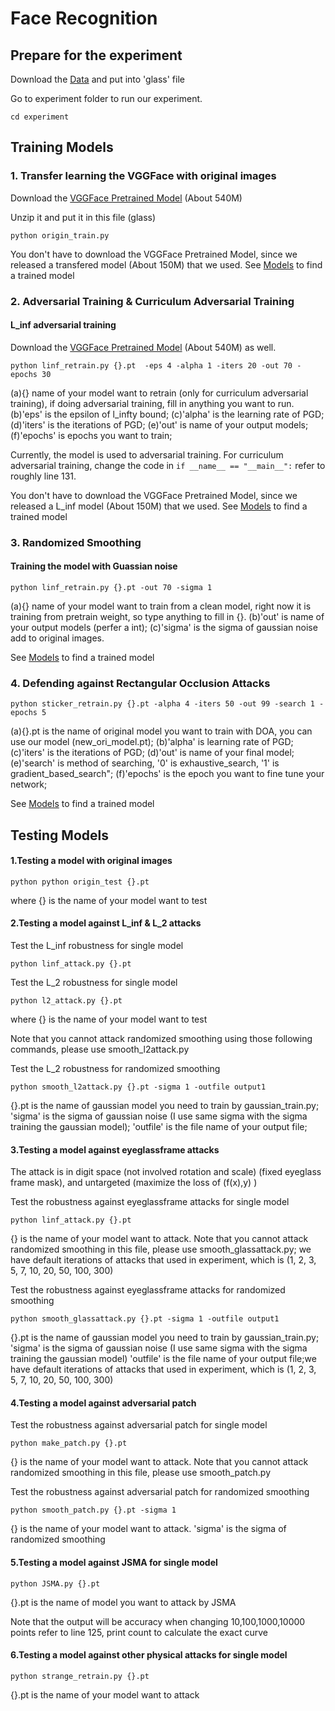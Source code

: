# Face Recognition 

## Prepare for the experiment 

Download the [Data](https://github.com/tongwu2020/phattacks/releases/tag/Face_model) and put into 'glass' file 

Go to experiment folder to run our experiment.
```
cd experiment 
```
## Training Models
### 1. Transfer learning the VGGFace with original images 
Download the [VGGFace Pretrained Model](http://www.robots.ox.ac.uk/~vgg/software/vgg_face/src/vgg_face_torch.tar.gz) (About 540M)

Unzip it and put it in this file (glass) 
```
python origin_train.py
```
You don't have to download the VGGFace Pretrained Model, since we released a transfered model (About 150M) that we used.
See [Models](https://github.com/tongwu2020/phattacks/releases/tag/Face_model)  to find a trained model


### 2. Adversarial Training & Curriculum Adversarial Training

#### L_inf adversarial training 
Download the [VGGFace Pretrained Model](http://www.robots.ox.ac.uk/~vgg/software/vgg_face/src/vgg_face_torch.tar.gz) (About 540M) as well.
```
python linf_retrain.py {}.pt  -eps 4 -alpha 1 -iters 20 -out 70 -epochs 30
```
(a){} name of your model want to retrain (only for curriculum adversarial training), if doing adversarial training, fill in anything you want to run.
(b)'eps' is the epsilon of l_infty bound;
(c)'alpha' is the learning rate of PGD;
(d)'iters' is the iterations of PGD; 
(e)'out' is name of your output models; 
(f)'epochs' is epochs you want to train; 

Currently, the model is used to adversarial training. For curriculum adversarial training, 
change the code in ```if __name__ == "__main__":``` refer to roughly line 131. 

You don't have to download the VGGFace Pretrained Model, since we released a L_inf model (About 150M) that we used.
See [Models](https://github.com/tongwu2020/phattacks/releases/tag/Face_model) to find a trained model



### 3. Randomized Smoothing 

#### Training the model with Guassian noise
```
python linf_retrain.py {}.pt -out 70 -sigma 1
```
(a){} name of your model want to train from a clean model, right now it is training from pretrain weight,
so type anything to fill in {}.
(b)'out' is name of your output models (perfer a int); 
(c)'sigma' is the sigma of gaussian noise add to original images.

See [Models](https://github.com/tongwu2020/phattacks/releases/tag/Face_model) to find a trained model

### 4. Defending against Rectangular Occlusion Attacks
```
python sticker_retrain.py {}.pt -alpha 4 -iters 50 -out 99 -search 1 -epochs 5
```
(a){}.pt is the name of original model you want to train with DOA, you can use our model (new_ori_model.pt);
(b)'alpha' is learning rate of PGD;
(c)'iters' is the iterations of PGD;
(d)'out' is name of your final model;
(e)'search' is method of searching, '0' is exhaustive_search, '1' is gradient_based_search";
(f)'epochs' is the epoch you want to fine tune your network;

See [Models](https://github.com/tongwu2020/phattacks/releases/tag/Face_model) to find a trained model

## Testing Models

#### 1.Testing a model with original images
```
python python origin_test {}.pt
```
where {} is the name of your model want to test


#### 2.Testing a model against L_inf & L_2 attacks

Test the L_inf robustness for single model
```
python linf_attack.py {}.pt
```

Test the L_2 robustness for single model
```
python l2_attack.py {}.pt
```
where {} is the name of your model want to test

Note that you cannot attack randomized smoothing using those following commands, please use smooth_l2attack.py

Test the L_2 robustness for randomized smoothing 
```
python smooth_l2attack.py {}.pt -sigma 1 -outfile output1
```
{}.pt is the name of gaussian model you need to train by gaussian_train.py;
'sigma' is the sigma of gaussian noise (I use same sigma with the sigma training the gaussian model);
'outfile' is the file name of your output file;

#### 3.Testing a model against eyeglassframe attacks

The attack is in digit space (not involved rotation and scale) (fixed eyeglass frame mask),
and untargeted (maximize the loss of (f(x),y) )

Test the robustness against eyeglassframe attacks for single model
```
python linf_attack.py {}.pt
```
{} is the name of your model want to attack. Note that you cannot attack randomized smoothing in this file, 
please use smooth_glassattack.py;
we have default iterations of attacks that used in experiment, which is (1, 2, 3, 5, 7, 10, 20, 50, 100, 300) 

Test the robustness against eyeglassframe attacks for randomized smoothing
```
python smooth_glassattack.py {}.pt -sigma 1 -outfile output1
```
{}.pt is the name of gaussian model you need to train by gaussian_train.py;
'sigma' is the sigma of gaussian noise (I use same sigma with the sigma training the gaussian model)
'outfile' is the file name of your output file;we have default iterations of attacks that used in experiment, which is (1, 2, 3, 5, 7, 10, 20, 50, 100, 300)


#### 4.Testing a model against adversarial patch

Test the robustness against adversarial patch for single model
```
python make_patch.py {}.pt
```
{} is the name of your model want to attack.
Note that you cannot attack randomized smoothing in this file, please use smooth_patch.py

Test the robustness against adversarial patch for randomized smoothing
```
python smooth_patch.py {}.pt -sigma 1
```
{} is the name of your model want to attack.
'sigma' is the sigma of randomized smoothing 

#### 5.Testing a model against JSMA for single model

```
python JSMA.py {}.pt
```
{}.pt is the name of model you want to attack by JSMA

Note that the output will be accuracy when changing 10,100,1000,10000 points
refer to line 125, print count to calculate the exact curve 

#### 6.Testing a model against other physical attacks for single model

```
python strange_retrain.py {}.pt
```
{}.pt is the name of your model want to attack


